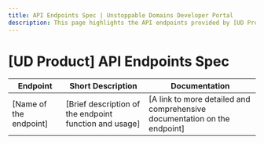 ```yaml
---
title: API Endpoints Spec | Unstoppable Domains Developer Portal
description: This page highlights the API endpoints provided by [UD Product], gives a high-level description of their function and contains links to their respective documentation.
---
```


# [UD Product] API Endpoints Spec

| Endpoint | Short Description | Documentation |
| - | - | - |
| [Name of the endpoint] | [Brief description of the endpoint function and usage] | [A link to more detailed and comprehensive documentation on the endpoint] |
